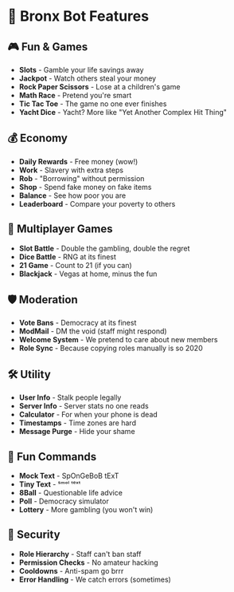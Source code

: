 # 🤖 Bronx Bot Features

## 🎮 Fun & Games
- **Slots** - Gamble your life savings away
- **Jackpot** - Watch others steal your money
- **Rock Paper Scissors** - Lose at a children's game
- **Math Race** - Pretend you're smart
- **Tic Tac Toe** - The game no one ever finishes
- **Yacht Dice** - Yacht? More like "Yet Another Complex Hit Thing"

## 💰 Economy
- **Daily Rewards** - Free money (wow!)
- **Work** - Slavery with extra steps
- **Rob** - "Borrowing" without permission
- **Shop** - Spend fake money on fake items
- **Balance** - See how poor you are
- **Leaderboard** - Compare your poverty to others

## 🎲 Multiplayer Games
- **Slot Battle** - Double the gambling, double the regret
- **Dice Battle** - RNG at its finest
- **21 Game** - Count to 21 (if you can)
- **Blackjack** - Vegas at home, minus the fun

## 🛡️ Moderation
- **Vote Bans** - Democracy at its finest
- **ModMail** - DM the void (staff might respond)
- **Welcome System** - We pretend to care about new members
- **Role Sync** - Because copying roles manually is so 2020

## 🛠️ Utility
- **User Info** - Stalk people legally
- **Server Info** - Server stats no one reads
- **Calculator** - For when your phone is dead
- **Timestamps** - Time zones are hard
- **Message Purge** - Hide your shame

## 🎨 Fun Commands
- **Mock Text** - SpOnGeBoB tExT
- **Tiny Text** - ˢᵐᵒˡ ᵗᵉˣᵗ
- **8Ball** - Questionable life advice
- **Poll** - Democracy simulator
- **Lottery** - More gambling (you won't win)

## 🔐 Security
- **Role Hierarchy** - Staff can't ban staff
- **Permission Checks** - No amateur hacking
- **Cooldowns** - Anti-spam go brrr
- **Error Handling** - We catch errors (sometimes)
